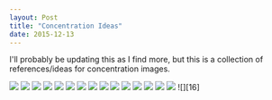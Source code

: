 ```yaml
---
layout: Post
title: "Concentration Ideas"
date: 2015-12-13
---
```


 

I'll probably be updating this as I find more, but this is a collection
of references/ideas for concentration images.

![][1]
![][2]
![][3]
![][4]
![][5]
![][6]
![][7]
![][8]
![][9]
![][10]
![][11]
![][12]
![][13]
![][14]
![][15]
![][16]

[1]: /assets/img/concentration/1.jpg
[2]: /assets/img/concentration/2.jpg
[3]: /assets/img/concentration/3.jpg
[4]: /assets/img/concentration/4.jpg
[5]: /assets/img/concentration/5.jpg
[6]: /assets/img/concentration/6.jpg
[7]: /assets/img/concentration/7.jpg
[8]: /assets/img/concentration/8.jpg
[9]: /assets/img/concentration/9.jpg
[10]: /assets/img/concentration/10.jpg
[11]: /assets/img/concentration/11.jpg
[12]: /assets/img/concentration/12.jpg
[13]: /assets/img/concentration/13.jpg
[14]: /assets/img/concentration/14.jpg
[15]: /assets/img/concentration/15.jpg
